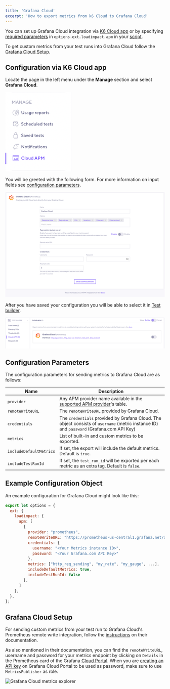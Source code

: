 ```yaml
---
title: 'Grafana Cloud'
excerpt: 'How to export metrics from k6 Cloud to Grafana Cloud'
---
```


You can set up Grafana Cloud integration via [K6 Cloud app](/cloud/integrations/cloud-apm/grafana-cloud#configuration-via-k6-cloud-app) or by specifying [required parameters](/cloud/integrations/cloud-apm/grafana-cloud#configuration-parameters) in `options.ext.loadimpact.apm` in your [script](/cloud/integrations/cloud-apm/grafana-cloud#example-configuration-object).

To get custom metrics from your test runs into Grafana Cloud follow the [Grafana Cloud Setup](/cloud/integrations/cloud-apm/grafana-cloud#grafana-cloud-setup).

## Configuration via K6 Cloud app

Locate the page in the left menu under the **Manage** section and select **Grafana Cloud**.

![Manage Menu UI](../images/05-Cloud-APM/cloud-app-manage-menu.png)

You will be greeted with the following form. For more information on input fields see [configuration parameters](/cloud/integrations/cloud-apm/grafana-cloud#configuration-parameters).

![Cloud APM - Grafana Cloud Form UI](images/grafana-cloud-app-form.png)

After you have saved your configuration you will be able to select it in [Test builder](/test-authoring/test-builder).

![Cloud APM - Grafana Cloud Test Builder UI](images/grafana-cloud-app-testbuilder.png)

## Configuration Parameters

The configuration parameters for sending metrics to Grafana Cloud are as follows:

| Name                    | Description                                                                                                                                                                                |
| ----------------------- | ------------------------------------------------------------------------------------------------------------------------------------------------------------------------------------------ |
| `provider`              | Any APM provider name available in the [supported APM provider](/cloud/integrations/cloud-apm#supported-apm-providers)'s table.                                                            |
| `remoteWriteURL`        | The `remoteWriteURL` provided by Grafana Cloud.                                                                                                |
| `credentials`           | The `credentials` provided by Grafana Cloud. The object consists of `username` (metric instance ID) and `password` (Grafana.com API Key) |
| `metrics`               | List of built-in and custom metrics to be exported.                                                                                                                                        |
| `includeDefaultMetrics` | If set, the export will include the default metrics. Default is `true`.                                                                                                                    |
| `includeTestRunId`      | If set, the `test_run_id` will be exported per each metric as an extra tag. Default is `false`.                                                                                            |

## Example Configuration Object

An example configuration for Grafana Cloud might look like this:

```javascript
export let options = {
  ext: {
    loadimpact: {
      apm: [
        {
          provider: "prometheus",
          remoteWriteURL: "https://prometheus-us-central1.grafana.net/api/prom/push",
          credentials: {
            username: "<Your Metrics instance ID>",
            password: "<Your Grafana.com API Key>"
          },
          metrics: ["http_req_sending", "my_rate", "my_gauge", ...],
          includeDefaultMetrics: true,
          includeTestRunId: false
        },
      ]
    },
  },
};
```

## Grafana Cloud Setup

For sending custom metrics from your test run to Grafana Cloud's Prometheus remote write integration, follow the [instructions](https://grafana.com/docs/grafana-cloud/metrics/prometheus/#sending-data-from-prometheus) on their documentation.

As also mentioned in their documentation, you can find the `remoteWriteURL`, username and password for your metrics endpoint by clicking on `Details` in the Prometheus card of the Grafana [Cloud Portal](https://grafana.com/docs/grafana-cloud/cloud-portal/). When you are [creating an API key](https://grafana.com/docs/grafana-cloud/cloud-portal/create-api-key/) on Grafana Cloud Portal to be used as password, make sure to use `MetricsPublisher` as role.

  ![Grafana Cloud metrics explorer](images/grafana-cloud.png)
